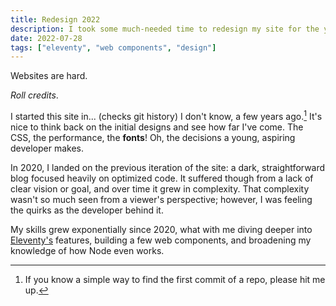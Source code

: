 ```yaml
---
title: Redesign 2022
description: I took some much-needed time to redesign my site for the year 2022.
date: 2022-07-28
tags: ["eleventy", "web components", "design"]
---
```


Websites are hard.

_Roll credits_.

I started this site in... (checks git history) I don't know, a few years ago.[^1] It's nice to think back on the initial designs and see how far I've come. The CSS, the performance, the **fonts**! Oh, the decisions a young, aspiring developer makes.

In 2020, I landed on the previous iteration of the site: a dark, straightforward blog focused heavily on optimized code. It suffered though from a lack of clear vision or goal, and over time it grew in complexity. That complexity wasn't so much seen from a viewer's perspective; however, I was feeling the quirks as the developer behind it.

My skills grew exponentially since 2020, what with me diving deeper into [Eleventy's](https://www.11ty.dev) features, building a few web components, and broadening my knowledge of how Node even works.



[^1]: If you know a simple way to find the first commit of a repo, please hit me up.
